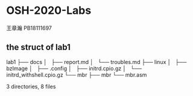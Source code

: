 # OSH-2020-Labs
王章瀚 PB18111697

## the struct of lab1  

lab1
├── docs
│   ├── report.md
│   └── troubles.md
├── linux
│   ├── bzImage
│   ├── .config
│   ├── initrd.cpio.gz
│   └── initrd_withshell.cpio.gz
└── mbr
    ├── mbr
    └── mbr.asm

3 directories, 8 files
